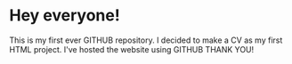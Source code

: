 # Hey everyone!

This is my first ever GITHUB repository.
I decided to make a CV as my first HTML project.
I've hosted the website using GITHUB
THANK YOU!
